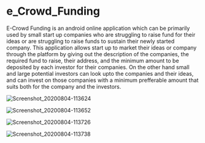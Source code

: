 # e_Crowd_Funding
E-Crowd Funding is an android online application which can be primarily used by small  start up companies who are struggling to raise fund for their ideas or are struggling to raise  funds to sustain their newly started company. This application allows start up to market their  ideas or company through the platform by giving out the description of the companies, the  required fund to raise, their address, and the minimum amount to be deposited by each investor  for their companies. On the other hand small and large potential investors can look upto the  companies and their ideas, and can invest on those companies with a minimum prefferable  amount that suits both for the company and the investors.

![Screenshot_20200804-113624](https://user-images.githubusercontent.com/47076178/123952071-2060d880-d9c3-11eb-89b8-eff5b8f7e824.jpg)

![Screenshot_20200804-113652](https://user-images.githubusercontent.com/47076178/123952388-92d1b880-d9c3-11eb-90be-678b974294f2.jpg)

![Screenshot_20200804-113726](https://user-images.githubusercontent.com/47076178/123952441-a2510180-d9c3-11eb-9b11-49dff39a9d65.jpg)

![Screenshot_20200804-113738](https://user-images.githubusercontent.com/47076178/123952477-ae3cc380-d9c3-11eb-99f7-5e8606c3a3b9.jpg)

